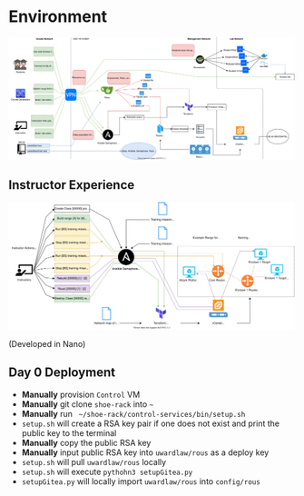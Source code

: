 # Environment 
![Range Diagram](diagram/range.svg)

## Instructor Experience
![Instructor Experience Diagram](diagram/instructorExperience.svg)

(Developed in Nano)

## Day 0 Deployment
- **Manually** provision `Control` VM
- **Manually** git clone `shoe-rack` into `~`
- **Manually** run ` ~/shoe-rack/control-services/bin/setup.sh`
- `setup.sh` will create a RSA key pair if one does not exist and print the public key to the terminal
- **Manually** copy the public RSA key
- **Manually** input public RSA key into `uwardlaw/rous` as a deploy key 
- `setup.sh` will pull `uwardlaw/rous` locally
- `setup.sh` will execute `pythohn3 setupGitea.py`
- `setupGitea.py` will locally import `uwardlaw/rous` into `config/rous`
